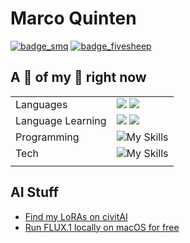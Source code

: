 # Marco Quinten
[![badge_smq]](https://smq.capital) [![badge_fivesheep]](https://fivesheep.co)

<!--
<p align="center">
  <img src="https://img.shields.io/badge/Marco-ccc?style=for-the-badge&labelColor=ccc" />
  <a href="https://fivesheep.co"><img src="https://img.shields.io/badge/Company-FiveSheep-12a18e?style=for-the-badge&logo=quintschaf&labelColor=12a18e" /></a>
  <img src="https://img.shields.io/badge/Quinten-ccc?style=for-the-badge&labelColor=ccc" />
</p>
-->

## A 📸 of my 🧠 right now
|    |    |
| -- | -- |
| Languages | <img src="https://img.shields.io/badge/Native-German-333?style=for-the-badge" /> <img src="https://img.shields.io/badge/Bilingual-English-333?style=for-the-badge" /> |
| Language Learning | <img src="https://img.shields.io/badge/Learning-Thai-8c3ab4?style=for-the-badge" /> <img src="https://img.shields.io/badge/Learning-Chinese-c52943?style=for-the-badge" /> |
| Programming | ![My Skills](https://skillicons.dev/icons?i=rust,swift,html,css,typescript,javascript,python) |
| Tech | ![My Skills](https://skillicons.dev/icons?i=tailwind,cloudflare,vercel,next,tauri,unity,godot) |
|    |    |

## AI Stuff

- [Find my LoRAs on civitAI](https://civitai.com/user/splittydev)
- [Run FLUX.1 locally on macOS for free](https://github.com/SplittyDev/flux1-cli)

<!-- 
## Contribution Graph

![SplittyDev](https://splitty-github-activity-graph.herokuapp.com/graph?username=SplittyDev&theme=nord&radius=5&hide_border=true&hide_title=true)
-->

<!-- Links -->

[badge_fivesheep]: https://img.shields.io/badge/Company-FiveSheep-12a18e?style=for-the-badge&logo=fivesheep&labelColor=12a18e
[badge_smq]: https://img.shields.io/badge/Company-SMQ%20Capital-333333?style=for-the-badge&logo=quintschaf&labelColor=444444

<!-- [img1]: https://raw.githubusercontent.com/SplittyDev/splittydev/master/profile-summary-card-output/github_dark/0-profile-details.svg -->
[img2]: https://raw.githubusercontent.com/SplittyDev/splittydev/master/profile-summary-card-output/nord_dark/1-repos-per-language.svg
[img3]: https://raw.githubusercontent.com/SplittyDev/splittydev/master/profile-summary-card-output/nord_dark/2-most-commit-language.svg
[stats]: https://github-readme-stats.vercel.app/api?username=splittydev&count_private=true&show_icons=true&hide_border=true
[stats2]: https://github-readme-stats.vercel.app/api?username=splittydev&count_private=true&theme=nord&show_icons=true&hide_border=false

